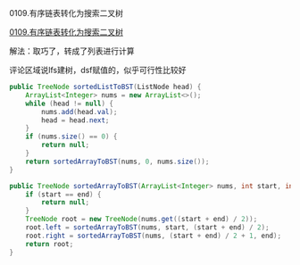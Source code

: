 0109.有序链表转化为搜索二叉树

[0109.有序链表转化为搜索二叉树
](https://leetcode-cn.com/problems/convert-sorted-list-to-binary-search-tree/)

解法：取巧了，转成了列表进行计算

评论区域说lfs建树，dsf赋值的，似乎可行性比较好


```java
public TreeNode sortedListToBST(ListNode head) {
    ArrayList<Integer> nums = new ArrayList<>();
    while (head != null) {
        nums.add(head.val);
        head = head.next;
    }
    if (nums.size() == 0) {
        return null;
    }
    return sortedArrayToBST(nums, 0, nums.size());
}

public TreeNode sortedArrayToBST(ArrayList<Integer> nums, int start, int end) {
    if (start == end) {
        return null;
    }
    TreeNode root = new TreeNode(nums.get((start + end) / 2));
    root.left = sortedArrayToBST(nums, start, (start + end) / 2);
    root.right = sortedArrayToBST(nums, (start + end) / 2 + 1, end);
    return root;
}
```

